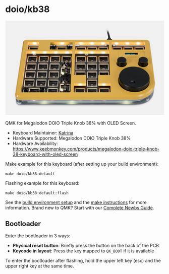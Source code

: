 # doio/kb38

![Megalodon DOIO Triple Knob 38%](https://raw.githubusercontent.com/noroadsleft/qmk_images/master/keyboards/doio/kb38/2022-06-2917-52-00_A_R8_S4_1024xc.jpg)

QMK for Megalodon DOIO Triple Knob 38% with OLED Screen. 

* Keyboard Maintainer: [Katrina](https://github.com/PepperKats)
* Hardware Supported: Megalodon DOIO Triple Knob 38%
* Hardware Availability: https://www.keebmonkey.com/products/megalodon-doio-triple-knob-38-keyboard-with-oled-screen

Make example for this keyboard (after setting up your build environment):

    make doio/kb38:default

Flashing example for this keyboard:

    make doio/kb38:default:flash

See the [build environment setup](https://docs.qmk.fm/#/getting_started_build_tools) and the [make instructions](https://docs.qmk.fm/#/getting_started_make_guide) for more information. Brand new to QMK? Start with our [Complete Newbs Guide](https://docs.qmk.fm/#/newbs).

## Bootloader

Enter the bootloader in 3 ways:

* **Physical reset button**: Briefly press the button on the back of the PCB
* **Keycode in layout**: Press the key mapped to `QK_BOOT` if it is available

To enter the bootloader after flashing, hold the upper left key (esc) and the upper right key at the same time.